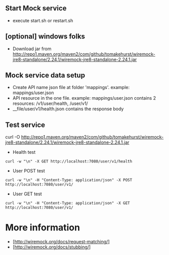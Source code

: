 ## Start Mock service
* execute start.sh or restart.sh

## [optional] windows folks
* Download jar from http://repo1.maven.org/maven2/com/github/tomakehurst/wiremock-jre8-standalone/2.24.1/wiremock-jre8-standalone-2.24.1.jar

## Mock service data setup
* Create API name json file at folder 'mappings'. example: mappings/user.json
* API resource in the one file. example: mappings/user.json contains 2 resources: /v1/user/health, /user/v1/
* __file/user/v1/health.json contains the response body

## Test service
curl -O http://repo1.maven.org/maven2/com/github/tomakehurst/wiremock-jre8-standalone/2.24.1/wiremock-jre8-standalone-2.24.1.jar  



- Health test
````
curl -w "\n" -X GET http://localhost:7080/user/v1/health
````

- User POST test
````
curl -w "\n" -H "Content-Type: application/json" -X POST  http://localhost:7080/user/v1/
````

- User GET test
````
curl -w "\n" -H "Content-Type: application/json" -X GET  http://localhost:7080/user/v1/
````

# More information 
* [http://wiremock.org/docs/request-matching/]
* [http://wiremock.org/docs/stubbing/]
